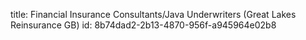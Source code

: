 title: Financial Insurance Consultants/Java Underwriters (Great Lakes Reinsurance GB)
id: 8b74dad2-2b13-4870-956f-a945964e02b8
